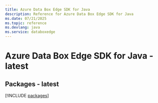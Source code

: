 ```yaml
---
title: Azure Data Box Edge SDK for Java
description: Reference for Azure Data Box Edge SDK for Java
ms.date: 07/21/2025
ms.topic: reference
ms.devlang: java
ms.service: databoxedge
---
```

# Azure Data Box Edge SDK for Java - latest
## Packages - latest
[!INCLUDE [packages](data-box-edge-index.md)]